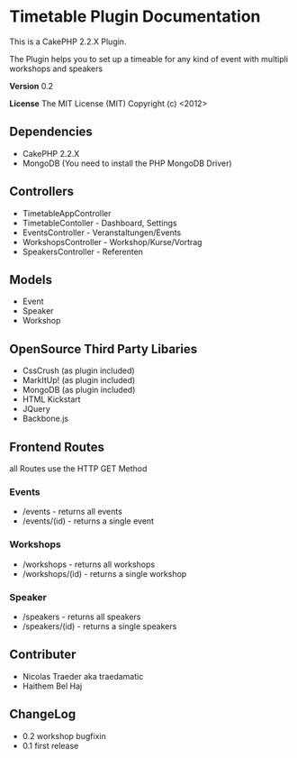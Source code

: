 # Timetable Plugin Documentation

This is a CakePHP 2.2.X Plugin.

The Plugin helps you to set up a timeable for any kind of event with multipli workshops and speakers

**Version** 0.2

**License** The MIT License (MIT) Copyright (c) <2012> <Nicolas Traeder and Haithem Bel HaJ>

## Dependencies

- CakePHP 2.2.X
- MongoDB (You need to install the PHP MongoDB Driver)

## Controllers

- TimetableAppController
- TimetableContoller - Dashboard, Settings
- EventsController - Veranstaltungen/Events
- WorkshopsController - Workshop/Kurse/Vortrag
- SpeakersController - Referenten

## Models

- Event
- Speaker
- Workshop

## OpenSource Third Party Libaries

- CssCrush (as plugin included)
- MarkItUp! (as plugin included)
- MongoDB (as plugin included)
- HTML Kickstart 
- JQuery
- Backbone.js


## Frontend Routes

all Routes use the HTTP GET Method

### Events

- /events - returns all events
- /events/(id) - returns a single event

### Workshops

- /workshops - returns all workshops
- /workshops/(id) - returns a single workshop

### Speaker

- /speakers - returns all speakers
- /speakers/(id) - returns a single speakers


## Contributer

- Nicolas Traeder aka traedamatic
- Haithem Bel Haj

## ChangeLog

- 0.2 workshop bugfixin
- 0.1 first release


